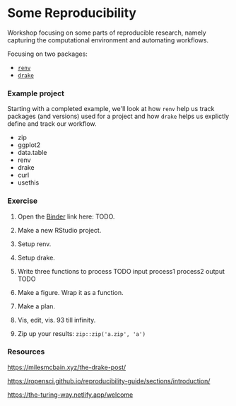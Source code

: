 # Some Reproducibility

<!-- badges: start -->
<!-- badges: end -->

Workshop focusing on some parts of reproducible research, namely capturing the computational environment
and automating workflows.

Focusing on two packages:

* [`renv`]()
* [`drake`]()



### Example project

Starting with a completed example, we'll look at how `renv` help us track packages (and versions) used for a 
project and how `drake` helps us explictly define and track our workflow. 

* zip
* ggplot2
* data.table
* renv
* drake
* curl
* usethis



### Exercise

1. Open the [Binder]() link here: TODO.
1. Make a new RStudio project. 
1. Setup renv.
1. Setup drake. 
1. Write three functions to process TODO input process1 process2 output TODO
1. Make a figure. Wrap it as a function.
1. Make a plan. 
1. Vis, edit, vis. 93 till infinity. 


1. Zip up your results: `zip::zip('a.zip', 'a')`



### Resources

https://milesmcbain.xyz/the-drake-post/

https://ropensci.github.io/reproducibility-guide/sections/introduction/

https://the-turing-way.netlify.app/welcome

